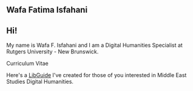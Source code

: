 ## Wafa Fatima Isfahani

## Hi! 
My name is Wafa F. Isfahani and I am a Digital Humanities Specialist at Rutgers University - New Brunswick.

Curriculum Vitae

Here's a <a href="https://comminfo.libguides.com/digihumMES">LibGuide</a> I've created for those of you interested in Middle East Studies Digital Humanities. 
